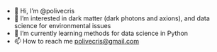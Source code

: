- 👋 Hi, I’m @polivecris
- 👀 I’m interested in dark matter (dark photons and axions), and data science for environmental issues
- 🌱 I’m currently learning methods for data science in Python
- 📫 How to reach me polivecris@gmail.com

<!---
polivecris/polivecris is a ✨ special ✨ repository because its `README.md` (this file) appears on your GitHub profile.
You can click the Preview link to take a look at your changes.
--->
